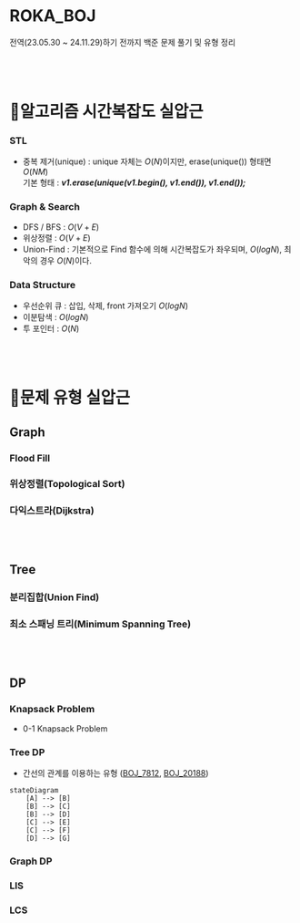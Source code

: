 # ROKA_BOJ
전역(23.05.30 ~ 24.11.29)하기 전까지 백준 문제 풀기 및 유형 정리<br/><br/><br/><br/>

# :rocket:알고리즘 시간복잡도 실압근
### STL
- 중복 제거(unique) : unique 자체는 $O(N)$이지만, erase(unique()) 형태면 $O(NM)$
<br/> 기본 형태 : ***v1.erase(unique(v1.begin(), v1.end()), v1.end());***

### Graph & Search
- DFS / BFS : $O(V + E)$
- 위상정렬 : $O(V + E)$
- Union-Find : 기본적으로 Find 함수에 의해 시간복잡도가 좌우되며, $O(logN)$, 최악의 경우 $O(N)$이다. 

### Data Structure
- 우선순위 큐 : 삽입, 삭제, front 가져오기 $O(logN)$
- 이분탐색 : $O(logN)$
- 투 포인터 : $O(N)$<br/><br/><br/><br/>

# :rocket:문제 유형 실압근
## Graph
### Flood Fill
### 위상정렬(Topological Sort)
### 다익스트라(Dijkstra)
<br/><br/>
## Tree
### 분리집합(Union Find)
### 최소 스패닝 트리(Minimum Spanning Tree)
<br/><br/>
## DP
### Knapsack Problem
- 0-1 Knapsack Problem
### Tree DP
- 간선의 관계를 이용하는 유형 ([BOJ_7812](https://www.acmicpc.net/problem/7812), [BOJ_20188](https://www.acmicpc.net/problem/20188))

```mermaid
stateDiagram
    [A] --> [B]
    [B] --> [C]
    [B] --> [D]
    [C] --> [E]
    [C] --> [F]
    [D] --> [G]
```
### Graph DP
### LIS
### LCS